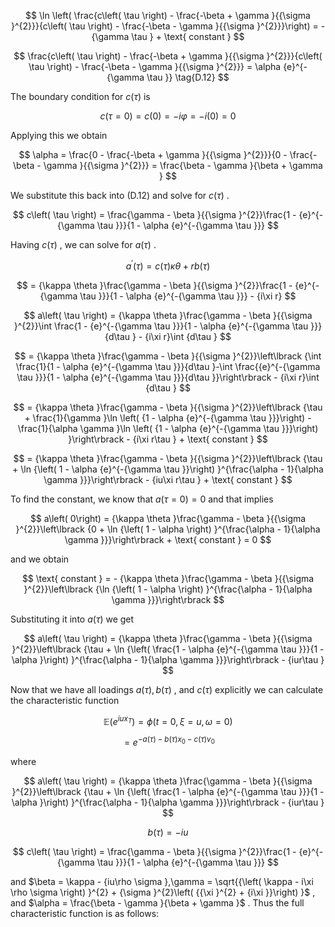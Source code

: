 $$
\ln \left( \frac{c\left( \tau \right)  - \frac{-\beta  + \gamma }{{\sigma }^{2}}}{c\left( \tau \right)  - \frac{-\beta  - \gamma }{{\sigma }^{2}}}\right)  =  - {\gamma \tau } + \text{ constant }
$$

$$
\frac{c\left( \tau \right)  - \frac{-\beta  + \gamma }{{\sigma }^{2}}}{c\left( \tau \right)  - \frac{-\beta  - \gamma }{{\sigma }^{2}}} = \alpha {e}^{-{\gamma \tau }} \tag{D.12}
$$

The boundary condition for $c\left( \tau \right)$ is

$$
c\left( {\tau  = 0}\right)  = c\left( 0\right)  =  - {i\varphi } =  - i\left( 0\right)  = 0
$$

Applying this we obtain

$$
\alpha  = \frac{0 - \frac{-\beta  + \gamma }{{\sigma }^{2}}}{0 - \frac{-\beta  - \gamma }{{\sigma }^{2}}} = \frac{\beta  - \gamma }{\beta  + \gamma }
$$

We substitute this back into (D.12) and solve for $c\left( \tau \right)$ .

$$
c\left( \tau \right)  = \frac{\gamma  - \beta }{{\sigma }^{2}}\frac{1 - {e}^{-{\gamma \tau }}}{1 - \alpha {e}^{-{\gamma \tau }}}
$$

Having $c\left( \tau \right)$ , we can solve for $a\left( \tau \right)$ .

$$
{a}^{\prime }\left( \tau \right)  = c\left( \tau \right) {\kappa \theta } + {rb}\left( \tau \right)
$$

$$
= {\kappa \theta }\frac{\gamma  - \beta }{{\sigma }^{2}}\frac{1 - {e}^{-{\gamma \tau }}}{1 - \alpha {e}^{-{\gamma \tau }}} - {i\xi r}
$$

$$
a\left( \tau \right)  = {\kappa \theta }\frac{\gamma  - \beta }{{\sigma }^{2}}\int \frac{1 - {e}^{-{\gamma \tau }}}{1 - \alpha {e}^{-{\gamma \tau }}}{d\tau } - {i\xi r}\int {d\tau }
$$

$$
= {\kappa \theta }\frac{\gamma  - \beta }{{\sigma }^{2}}\left\lbrack  {\int \frac{1}{1 - \alpha {e}^{-{\gamma \tau }}}{d\tau }-\int \frac{{e}^{-{\gamma \tau }}}{1 - \alpha {e}^{-{\gamma \tau }}}{d\tau }}\right\rbrack   - {i\xi r}\int {d\tau }
$$

$$
= {\kappa \theta }\frac{\gamma  - \beta }{{\sigma }^{2}}\left\lbrack  {\tau  + \frac{1}{\gamma }\ln \left( {1 - \alpha {e}^{-{\gamma \tau }}}\right)  - \frac{1}{\alpha \gamma }\ln \left( {1 - \alpha {e}^{-{\gamma \tau }}}\right) }\right\rbrack   - {i\xi r\tau } + \text{ constant }
$$

$$
= {\kappa \theta }\frac{\gamma  - \beta }{{\sigma }^{2}}\left\lbrack  {\tau  + \ln {\left( 1 - \alpha {e}^{-{\gamma \tau }}\right) }^{\frac{\alpha  - 1}{\alpha \gamma }}}\right\rbrack   - {iu\xi r\tau } + \text{ constant }
$$

To find the constant, we know that $a\left( {\tau  = 0}\right)  = 0$ and that implies

$$
a\left( 0\right)  = {\kappa \theta }\frac{\gamma  - \beta }{{\sigma }^{2}}\left\lbrack  {0 + \ln {\left( 1 - \alpha \right) }^{\frac{\alpha  - 1}{\alpha \gamma }}}\right\rbrack   + \text{ constant } = 0
$$

and we obtain

$$
\text{ constant } =  - {\kappa \theta }\frac{\gamma  - \beta }{{\sigma }^{2}}\left\lbrack  {\ln {\left( 1 - \alpha \right) }^{\frac{\alpha  - 1}{\alpha \gamma }}}\right\rbrack
$$

Substituting it into $a\left( \tau \right)$ we get

$$
a\left( \tau \right)  = {\kappa \theta }\frac{\gamma  - \beta }{{\sigma }^{2}}\left\lbrack  {\tau  + \ln {\left( \frac{1 - \alpha {e}^{-{\gamma \tau }}}{1 - \alpha }\right) }^{\frac{\alpha  - 1}{\alpha \gamma }}}\right\rbrack   - {iur\tau }
$$

Now that we have all loadings $a\left( \tau \right) , b\left( \tau \right)$ , and $c\left( \tau \right)$ explicitly we can calculate the characteristic function

$$
\mathbb{E}\left( {e}^{{iu}{x}_{T}}\right)  = \phi \left( {t = 0,\xi  = u,\omega  = 0}\right)
$$

$$
= {e}^{-a\left( \tau \right)  - b\left( \tau \right) {x}_{0} - c\left( \tau \right) {v}_{0}}
$$

where

$$
a\left( \tau \right)  = {\kappa \theta }\frac{\gamma  - \beta }{{\sigma }^{2}}\left\lbrack  {\tau  + \ln {\left( \frac{1 - \alpha {e}^{-{\gamma \tau }}}{1 - \alpha }\right) }^{\frac{\alpha  - 1}{\alpha \gamma }}}\right\rbrack   - {iur\tau }
$$

$$
b\left( \tau \right)  =  - {iu}
$$

$$
c\left( \tau \right)  = \frac{\gamma  - \beta }{{\sigma }^{2}}\frac{1 - {e}^{-{\gamma \tau }}}{1 - \alpha {e}^{-{\gamma \tau }}}
$$

and $\beta  = \kappa  - {iu\rho \sigma },\gamma  = \sqrt{{\left( \kappa  - i\xi \rho \sigma \right) }^{2} + {\sigma }^{2}\left( {{\xi }^{2} + {i\xi }}\right) }$ , and $\alpha  = \frac{\beta  - \gamma }{\beta  + \gamma }$ . Thus the full characteristic function is as follows: